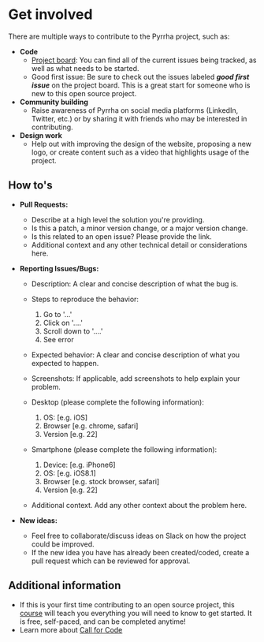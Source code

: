 # Get involved

There are multiple ways to contribute to the Pyrrha project, such as:

- **Code**
  - [Project board](https://github.com/orgs/Pyrrha-Platform/projects/1): You can find all of the current issues being tracked, as well as what needs to be started.
  - Good first issue: Be sure to check out the issues labeled **_good first issue_** on the project board. This is a great start for someone who is new to this open source project.
- **Community building**
  - Raise awareness of Pyrrha on social media platforms (LinkedIn, Twitter, etc.) or by sharing it with friends who may be interested in contributing.
- **Design work**
  - Help out with improving the design of the website, proposing a new logo, or create content such as a video that highlights usage of the project.

## How to's

- **Pull Requests:**
  - Describe at a high level the solution you're providing.
  - Is this a patch, a minor version change, or a major version change.
  - Is this related to an open issue? Please provide the link.
  - Additional context and any other technical detail or considerations here.
- **Reporting Issues/Bugs:**

  - Description: A clear and concise description of what the bug is.

  - Steps to reproduce the behavior:

    1. Go to '...'
    2. Click on '....'
    3. Scroll down to '....'
    4. See error

  - Expected behavior: A clear and concise description of what you expected to happen.

  - Screenshots: If applicable, add screenshots to help explain your problem.

  - Desktop (please complete the following information):

    1. OS: [e.g. iOS]
    2. Browser [e.g. chrome, safari]
    3. Version [e.g. 22]

  - Smartphone (please complete the following information):

    1. Device: [e.g. iPhone6]
    2. OS: [e.g. iOS8.1]
    3. Browser [e.g. stock browser, safari]
    4. Version [e.g. 22]

  - Additional context. Add any other context about the problem here.

- **New ideas:**
  - Feel free to collaborate/discuss ideas on Slack on how the project could be improved.
  - If the new idea you have has already been created/coded, create a pull request which can be reviewed for approval.

## Additional information

- If this is your first time contributing to an open source project, this [course](https://cognitiveclass.ai/courses/introduction-to-open-source) will teach you everything you will need to know to get started. It is free, self-paced, and can be completed anytime!
- Learn more about [Call for Code](https://callforcode.org/)
